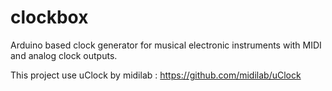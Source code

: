 # clockbox
Arduino based clock generator for musical electronic instruments with MIDI and analog clock outputs.

This project use uClock by midilab : https://github.com/midilab/uClock

